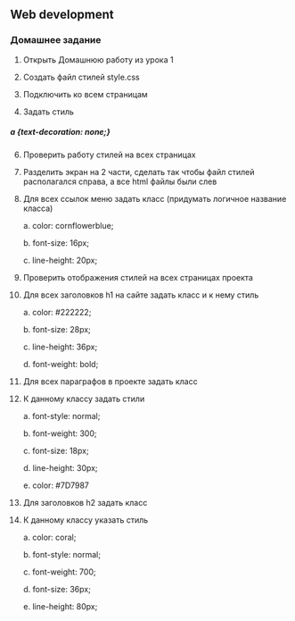 ## Web development

### Домашнее задание
1.	Открыть Домашнюю работу из урока 1
   
2.	Создать файл стилей style.css
   
3.	Подключить ко всем страницам
   
4.	Задать стиль

   ##### a {text-decoration: none;}

6.	Проверить работу стилей на всех страницах
   
7.	Разделить экран на 2 части, сделать так чтобы файл стилей располагался справа, а все html файлы были слев
    
8.	Для всех ссылок меню задать класс (придумать логичное название класса)

  	 a. color: cornflowerblue;
  
    b. font-size: 16px;
    
    c. line-height: 20px;

10.	Проверить отображения стилей на всех страницах проекта
    
11.	Для всех заголовков h1 на сайте задать класс и к нему стиль

    a. color: #222222;
    
    b. font-size: 28px;
    
    c. line-height: 36px;
    
    d. font-weight: bold;

13.	Для всех параграфов в проекте задать класс
    
14.	К данному классу задать стили

    a. font-style: normal;
    
    b. font-weight: 300;
    
    c. font-size: 18px;
    
    d. line-height: 30px;
    
    e. color: #7D7987

16.	Для заголовков h2 задать класс

17.	К данному классу указать стиль 

    a. color: coral;
  
    b. font-style: normal;
    
    c. font-weight: 700;
    
    d. font-size: 36px;
    
    e. line-height: 80px;
